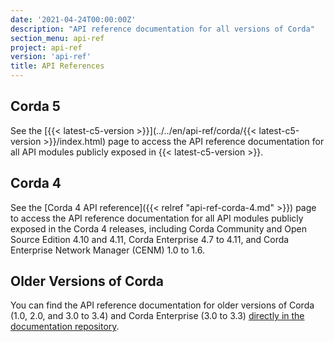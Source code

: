 ```yaml
---
date: '2021-04-24T00:00:00Z'
description: "API reference documentation for all versions of Corda"
section_menu: api-ref
project: api-ref
version: 'api-ref'
title: API References
---
```


## Corda 5

See the [{{< latest-c5-version >}}](../../en/api-ref/corda/{{< latest-c5-version >}}/index.html) page to access the API reference documentation for all API modules publicly exposed in {{< latest-c5-version >}}.

## Corda 4

See the [Corda 4 API reference]({{< relref "api-ref-corda-4.md" >}}) page to access the API reference documentation for all API modules publicly exposed in the Corda 4 releases, including Corda Community and Open Source Edition 4.10 and 4.11, Corda Enterprise 4.7 to 4.11, and Corda Enterprise Network Manager (CENM) 1.0 to 1.6.

## Older Versions of Corda

You can find the API reference documentation for older versions of Corda (1.0, 2.0, and 3.0 to 3.4) and Corda Enterprise (3.0 to 3.3) [directly in the documentation repository](https://github.com/corda/corda-docs-portal/tree/main/content/en/archived-docs/).
